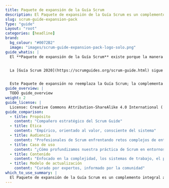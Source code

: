 ```yaml
---
title: Paquete de expansión de la Guía Scrum
description: El Paquete de expansión de la Guía Scrum es un complemento integral a la Guía Scrum 2020, creado para ayudar a los profesionales a desenvolverse en entornos de desarrollo de productos cada vez más complejos.
slug: scrum-guide-expansion-pack
Type: "guide"
Layout: "root"
categories: [headline]
brand:
  bg_colour: "#0072B2"
  image: "images/scrum-guide-expansion-pack-logo-solo.png"
guide_whatis: |
  El **Paquete de expansión de la Guía Scrum** existe porque la manera en que desarrollamos productos cambia, y lo hace cada vez más rápido.


  La [Guía Scrum 2020](https://scrumguides.org/scrum-guide.html) sigue siendo una base sólida, pero muchas personas que practican Scrum empezaron a preguntarse cómo mantenerse enfocadas en los resultados, cómo integrar la inteligencia artificial en los equipos y cómo conservar la simplicidad de Scrum en entornos de ritmo acelerado.


  Este Paquete de expansión no reemplaza la Guía Scrum; la complementa para quienes necesitan más claridad en el contexto actual. El objetivo no es añadir reglas, sino reforzar el espíritu de Scrum: pensamiento centrado en producto, información y decisiones emergentes y enfoque estratégico. Esta guía ayuda a los equipos a aprender y adaptarse más  rápido,  para entregar valor, incluso en contextos inciertos, acelerados y marcados por la tecnología.
guide_overview: |
  TODO guide_overview
weight: 2
guide_license: |
  License: Creative Commons Attribution-ShareAlike 4.0 International ( CC BY-SA 4.0  ).
guide_comparison:
  - title: Propósito
    content: "Compañero estratégico del Scrum Guide"
  - title: Ética
    content: "Empírico, orientado al valor, consciente del sistema"
  - title: Audiencia
    content: "Profesionales de Scrum enfrentando retos complejos de entrega"
  - title: Caso de uso
    content: "¿Cómo profundizamos nuestra práctica de Scrum en entornos modernos?"
  - title: Contenido
    content: "Enfocado en la complejidad, los sistemas de trabajo, el pensamiento de producto y el liderazgo"
  - title: Modelo de actualización
    content: "Curado por expertos, informado por la comunidad"
which_to_use_summary: |
  El Paquete de expansión de la Guía Scrum es un complemento integral a [la Guía Scrum 2020](https://scrumguides.org), creado para ayudar a los profesionales a desenvolverse en entornos de desarrollo de productos cada vez más complejos. Se profundiza en los principios fundamentales del marco de trabajo Scrum ofreciendo orientación adicional sobre la complejidad, el pensamiento de producto, los sistemas de trabajo y el liderazgo ágil, sin perder la esencia de Scrum basada en el empirismo y la autogestión. No se trata de una reescritura, sino una ampliación estratégica de la Guía para apoyar que las entregas sean sostenibles y orientadas a generar  valor en los equipos de trabajo modernos.
---
```

